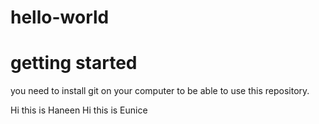 # hello-world

# getting started
you need to install git on your computer to be able to use this repository.

Hi this is Haneen
Hi this is Eunice
